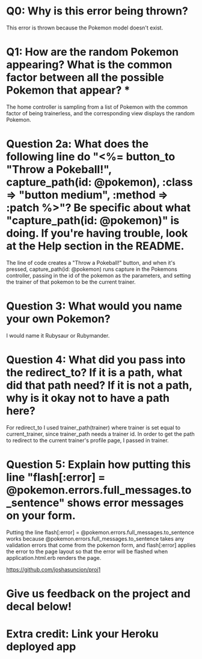 # Q0: Why is this error being thrown?

This error is thrown because the Pokemon model doesn't exist.

# Q1: How are the random Pokemon appearing? What is the common factor between all the possible Pokemon that appear? *

The home controller is sampling from a list of Pokemon with the common factor of being trainerless, and the corresponding view displays the random Pokemon.

# Question 2a: What does the following line do "<%= button_to "Throw a Pokeball!", capture_path(id: @pokemon), :class => "button medium", :method => :patch %>"? Be specific about what "capture_path(id: @pokemon)" is doing. If you're having trouble, look at the Help section in the README.

The line of code creates a "Throw a Pokeball!" button, and when it's pressed, capture_path(id: @pokemon) runs capture in the Pokemons controller, passing in the id of the pokemon as the parameters, and setting the trainer of that pokemon to be the current trainer.

# Question 3: What would you name your own Pokemon?

I would name it Rubysaur or Rubymander.

# Question 4: What did you pass into the redirect_to? If it is a path, what did that path need? If it is not a path, why is it okay not to have a path here?

For redirect_to I used trainer_path(trainer) where trainer is set equal to current_trainer, since trainer_path needs a trainer id. In order to get the path to redirect to the current trainer's profile page, I passed in trainer.

# Question 5: Explain how putting this line "flash[:error] = @pokemon.errors.full_messages.to_sentence" shows error messages on your form.

Putting the line flash[:error] = @pokemon.errors.full_messages.to_sentence works because @pokemon.errors.full_messages.to_sentence takes any validation errors that come from the pokemon form, and flash[:error] applies the error to the page layout so that the error will be flashed when application.html.erb renders the page.

https://github.com/joshasuncion/proj1

# Give us feedback on the project and decal below!

# Extra credit: Link your Heroku deployed app
